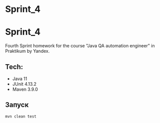 # Sprint_4

# Sprint_4

Fourth Sprint homework for the course "Java QA automation engineer" in Praktikum by Yandex.

## Tech:

- Java 11
- JUnit 4.13.2
- Maven 3.9.0

## Запуск

```bash
mvn clean test
